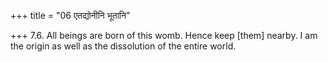 +++
title = "06 एतद्योनीनि भूतानि"

+++
7.6. All beings are born of this womb. Hence keep \[them\] nearby. I am
the origin as well as the dissolution of the entire world.
